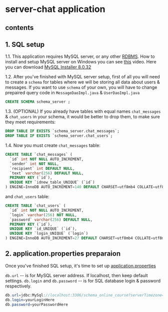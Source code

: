# server-chat application

## contents

## 1. SQL setup

1.1. This application requires MySQL server, or any other [RDBMS](https://en.wikipedia.org/wiki/Relational_database#RDBMS). How to install and setup MySQL server on Windows you can see [this](https://youtu.be/u96rVINbAUI) video. Here you can download [MySQL Installer 8.0.32](https://dev.mysql.com/get/Downloads/MySQLInstaller/mysql-installer-community-8.0.32.0.msi)

1.2. After you've finished with MySQL server setup, first of all you will need to create a `schema` for tables where we will be storing all data about users & messages. If you want to use `schema` of your own, you will have to change prepaired query code in `MessageDaoImpl.java` & `UserDaoImpl.java` 
```SQL
CREATE SCHEMA schema_server ;
```

1.3. (OPTIONAL) If you already have tables with equal names `chat_messages` & `chat_users` in your schema, it would be better to drop them, to make sure they meet requirements:
```SQL
DROP TABLE IF EXISTS `schema_server.chat_messages`;
DROP TABLE IF EXISTS `schema_server.chat_users`;
```

1.4. Now you must create `chat_messages` table:
```SQL
CREATE TABLE `chat_messages` (
  `id` int NOT NULL AUTO_INCREMENT,
  `sender` int NOT NULL,
  `recipient` int DEFAULT NULL,
  `text` varchar(256) DEFAULT NULL,
  PRIMARY KEY (`id`),
  UNIQUE KEY `idnew_table_UNIQUE` (`id`)
) ENGINE=InnoDB AUTO_INCREMENT=140 DEFAULT CHARSET=utf8mb4 COLLATE=utf8mb4_0900_ai_ci;
```
and `chat_users` table:
```SQL
CREATE TABLE `chat_users` (
  `id` int NOT NULL AUTO_INCREMENT,
  `login` varchar(256) NOT NULL,
  `password` varchar(256) DEFAULT NULL,
  PRIMARY KEY (`id`),
  UNIQUE KEY `id_UNIQUE` (`id`),
  UNIQUE KEY `login_UNIQUE` (`login`)
) ENGINE=InnoDB AUTO_INCREMENT=27 DEFAULT CHARSET=utf8mb4 COLLATE=utf8mb4_0900_ai_ci;
```

## 2. application.properties preparaion

Once you've finished SQL setup, it's time to set up [application.properties](https://github.com/PavelSav1n/server-chat/blob/master/src/main/resources/application.properties)

`db.url` -- is for MySQL server address. If localhost, then keep default settings.
`db.login` and `db.password` -- is for SQL database login & password respectively.

```C#
db.url=jdbc:MySql://localhost:3306/schema_online_course?serverTimezone=UTC
db.login=yourLoginHere
db.password=yourPasswordHere
```

